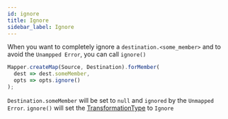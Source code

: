 ```yaml
---
id: ignore
title: Ignore
sidebar_label: Ignore
---
```


When you want to completely ignore a `destination.<some_member>` and to avoid the `Unampped Error`, you can call `ignore()`

```typescript
Mapper.createMap(Source, Destination).forMember(
  dest => dest.someMember,
  opts => opts.ignore()
);
```

`Destination.someMember` will be set to `null` and `ignored` by the `Unmapped Error`. `ignore()` will set the [TransformationType](../../../guides/basic-concept.md#mappingtransformation) to `Ignore`

